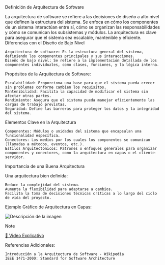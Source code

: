 Definición de Arquitectura de Software

La arquitectura de software se refiere a las decisiones de diseño a alto nivel que definen la estructura del sistema. Se enfoca en cómo los componentes de un sistema interactúan entre sí, cómo se organizan las responsabilidades y cómo se comunican los subsistemas y módulos. La arquitectura es clave para asegurar que el sistema sea escalable, mantenible y eficiente.
Diferencias con el Diseño de Bajo Nivel

    Arquitectura de software: Es la estructura general del sistema, definiendo los componentes principales y sus interacciones.
    Diseño de bajo nivel: Se refiere a la implementación detallada de los componentes individuales, como clases, funciones, y la lógica interna.

Propósitos de la Arquitectura de Software:

    Escalabilidad: Proporciona una base para que el sistema pueda crecer sin problemas conforme cambien los requisitos.
    Mantenibilidad: Facilita la capacidad de modificar el sistema sin afectar otras partes.
    Rendimiento: Asegura que el sistema pueda manejar eficientemente las cargas de trabajo previstas.
    Seguridad: Define las barreras para proteger los datos y la integridad del sistema.

Elementos Clave en la Arquitectura

    Componentes: Módulos o unidades del sistema que encapsulan una funcionalidad específica.
    Conectores: Los medios por los cuales los componentes se comunican (llamadas a métodos, eventos, etc.).
    Estilos Arquitectónicos: Patrones o enfoques generales para organizar componentes y conectores, como la arquitectura en capas o el cliente-servidor.

Importancia de una Buena Arquitectura

Una arquitectura bien definida:

    Reduce la complejidad del sistema.
    Aumenta la flexibilidad para adaptarse a cambios.
    Facilita la toma de decisiones técnicas críticas a lo largo del ciclo de vida del proyecto.

Ejemplo Gráfico de Arquitectura en Capas:


![Descripción de la imagen]([../recursos/imagenes/ejemplo_grafico_artq_Capas.png](https://www.researchgate.net/profile/Raul-Gaviria-Valencia-2/publication/339887002/figure/fig2/AS:868381427253248@1584049674284/Figura-5-Arquitectura-Cliente-Servidor-en-tres-capas.ppm))


>[!NOTE]
[🎥 Video Explicativo](https://www.youtube.com/watch?v=PKyTFZtRztk)


Referencias Adicionales:

    Introducción a la Arquitectura de Software - Wikipedia
    IEEE 1471-2000: Standard for Software Architecture
